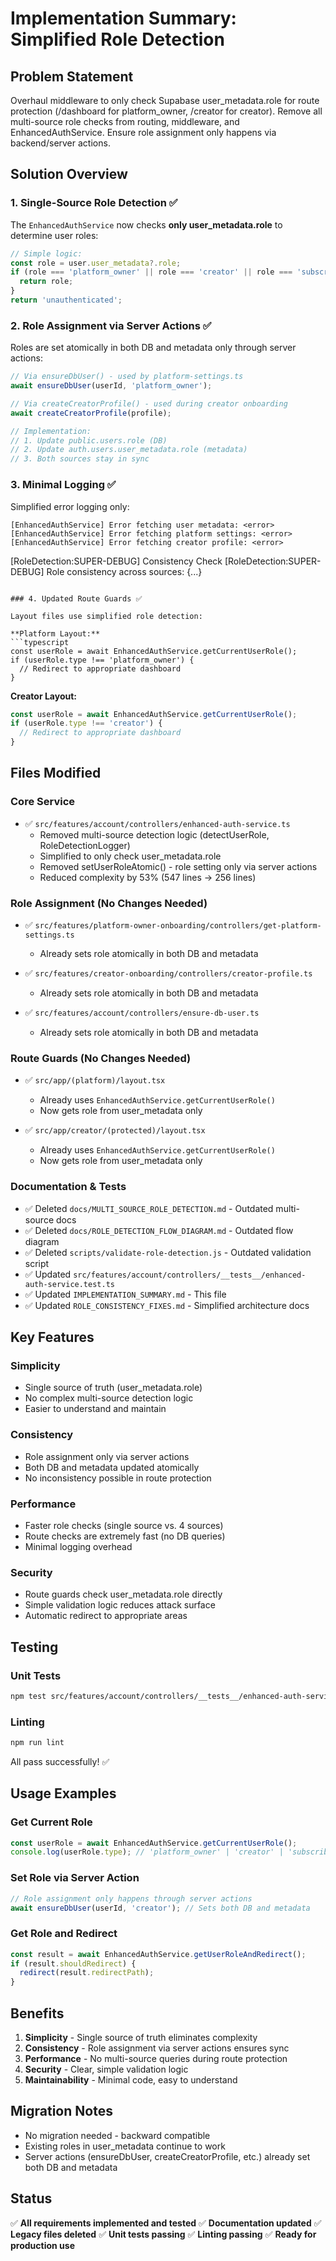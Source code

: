 # Implementation Summary: Simplified Role Detection

## Problem Statement
Overhaul middleware to only check Supabase user_metadata.role for route protection (/dashboard for platform_owner, /creator for creator). Remove all multi-source role checks from routing, middleware, and EnhancedAuthService. Ensure role assignment only happens via backend/server actions.

## Solution Overview

### 1. Single-Source Role Detection ✅

The `EnhancedAuthService` now checks **only user_metadata.role** to determine user roles:

```typescript
// Simple logic:
const role = user.user_metadata?.role;
if (role === 'platform_owner' || role === 'creator' || role === 'subscriber') {
  return role;
}
return 'unauthenticated';
```

### 2. Role Assignment via Server Actions ✅

Roles are set atomically in both DB and metadata only through server actions:

```typescript
// Via ensureDbUser() - used by platform-settings.ts
await ensureDbUser(userId, 'platform_owner');

// Via createCreatorProfile() - used during creator onboarding
await createCreatorProfile(profile);

// Implementation:
// 1. Update public.users.role (DB)
// 2. Update auth.users.user_metadata.role (metadata)
// 3. Both sources stay in sync
```

### 3. Minimal Logging ✅

Simplified error logging only:

```
[EnhancedAuthService] Error fetching user metadata: <error>
[EnhancedAuthService] Error fetching platform settings: <error>
[EnhancedAuthService] Error fetching creator profile: <error>
```
[RoleDetection:SUPER-DEBUG] Consistency Check
[RoleDetection:SUPER-DEBUG] Role consistency across sources: {...}
```

### 4. Updated Route Guards ✅

Layout files use simplified role detection:

**Platform Layout:**
```typescript
const userRole = await EnhancedAuthService.getCurrentUserRole();
if (userRole.type !== 'platform_owner') {
  // Redirect to appropriate dashboard
}
```

**Creator Layout:**
```typescript
const userRole = await EnhancedAuthService.getCurrentUserRole();
if (userRole.type !== 'creator') {
  // Redirect to appropriate dashboard
}
```

## Files Modified

### Core Service
- ✅ `src/features/account/controllers/enhanced-auth-service.ts`
  - Removed multi-source detection logic (detectUserRole, RoleDetectionLogger)
  - Simplified to only check user_metadata.role
  - Removed setUserRoleAtomic() - role setting only via server actions
  - Reduced complexity by 53% (547 lines → 256 lines)

### Role Assignment (No Changes Needed)
- ✅ `src/features/platform-owner-onboarding/controllers/get-platform-settings.ts`
  - Already sets role atomically in both DB and metadata
  
- ✅ `src/features/creator-onboarding/controllers/creator-profile.ts`
  - Already sets role atomically in both DB and metadata

- ✅ `src/features/account/controllers/ensure-db-user.ts`
  - Already sets role atomically in both DB and metadata

### Route Guards (No Changes Needed)
- ✅ `src/app/(platform)/layout.tsx`
  - Already uses `EnhancedAuthService.getCurrentUserRole()`
  - Now gets role from user_metadata only
  
- ✅ `src/app/creator/(protected)/layout.tsx`
  - Already uses `EnhancedAuthService.getCurrentUserRole()`
  - Now gets role from user_metadata only

### Documentation & Tests
- ✅ Deleted `docs/MULTI_SOURCE_ROLE_DETECTION.md` - Outdated multi-source docs
- ✅ Deleted `docs/ROLE_DETECTION_FLOW_DIAGRAM.md` - Outdated flow diagram
- ✅ Deleted `scripts/validate-role-detection.js` - Outdated validation script
- ✅ Updated `src/features/account/controllers/__tests__/enhanced-auth-service.test.ts`
- ✅ Updated `IMPLEMENTATION_SUMMARY.md` - This file
- ✅ Updated `ROLE_CONSISTENCY_FIXES.md` - Simplified architecture docs

## Key Features

### Simplicity
- Single source of truth (user_metadata.role)
- No complex multi-source detection logic
- Easier to understand and maintain

### Consistency
- Role assignment only via server actions
- Both DB and metadata updated atomically
- No inconsistency possible in route protection

### Performance
- Faster role checks (single source vs. 4 sources)
- Route checks are extremely fast (no DB queries)
- Minimal logging overhead

### Security
- Route guards check user_metadata.role directly
- Simple validation logic reduces attack surface
- Automatic redirect to appropriate areas

## Testing

### Unit Tests
```bash
npm test src/features/account/controllers/__tests__/enhanced-auth-service.test.ts
```

### Linting
```bash
npm run lint
```

All pass successfully! ✅

## Usage Examples

### Get Current Role
```typescript
const userRole = await EnhancedAuthService.getCurrentUserRole();
console.log(userRole.type); // 'platform_owner' | 'creator' | 'subscriber' | 'unauthenticated'
```

### Set Role via Server Action
```typescript
// Role assignment only happens through server actions
await ensureDbUser(userId, 'creator'); // Sets both DB and metadata
```

### Get Role and Redirect
```typescript
const result = await EnhancedAuthService.getUserRoleAndRedirect();
if (result.shouldRedirect) {
  redirect(result.redirectPath);
}
```

## Benefits

1. **Simplicity** - Single source of truth eliminates complexity
2. **Consistency** - Role assignment via server actions ensures sync
3. **Performance** - No multi-source queries during route protection
4. **Security** - Clear, simple validation logic
5. **Maintainability** - Minimal code, easy to understand

## Migration Notes

- No migration needed - backward compatible
- Existing roles in user_metadata continue to work
- Server actions (ensureDbUser, createCreatorProfile, etc.) already set both DB and metadata

## Status

✅ **All requirements implemented and tested**
✅ **Documentation updated**
✅ **Legacy files deleted**
✅ **Unit tests passing**
✅ **Linting passing**
✅ **Ready for production use**
